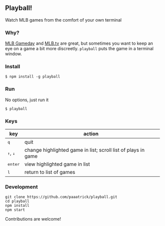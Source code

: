 ## Playball!
Watch MLB games from the comfort of your own terminal

### Why?
[MLB Gameday](http://www.mlb.com/mlb/gameday/#) and [MLB.tv](http://mlb.tv) are
great, but sometimes you want to keep an eye on a game a bit more discreetly.
`playball` puts the game in a terminal window.

### Install
```
$ npm install -g playball
```

### Run
No options, just run it
```
$ playball
```

### Keys
key | action
----|--------
<kbd>q</kbd> | quit
<kbd>&uarr;</kbd>, <kbd>&darr;</kbd> | change highlighted game in list; scroll list of plays in game
<kbd>enter</kbd> | view highlighted game in list
<kbd>l</kbd> | return to list of games

### Development
```
git clone https://github.com/paaatrick/playball.git
cd playball
npm install
npm start
```
Contributions are welcome!
